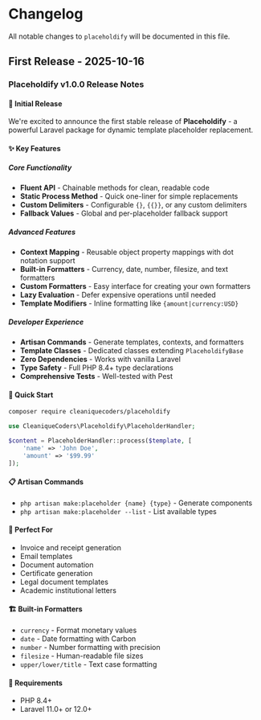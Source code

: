 # Changelog

All notable changes to `placeholdify` will be documented in this file.

## First Release - 2025-10-16

### Placeholdify v1.0.0 Release Notes

#### 🎉 Initial Release

We're excited to announce the first stable release of **Placeholdify** - a powerful Laravel package for dynamic template placeholder replacement.

#### ✨ Key Features

##### Core Functionality

- **Fluent API** - Chainable methods for clean, readable code
- **Static Process Method** - Quick one-liner for simple replacements
- **Custom Delimiters** - Configurable `{}`, `{{}}`, or any custom delimiters
- **Fallback Values** - Global and per-placeholder fallback support

##### Advanced Features

- **Context Mapping** - Reusable object property mappings with dot notation support
- **Built-in Formatters** - Currency, date, number, filesize, and text formatters
- **Custom Formatters** - Easy interface for creating your own formatters
- **Lazy Evaluation** - Defer expensive operations until needed
- **Template Modifiers** - Inline formatting like `{amount|currency:USD}`

##### Developer Experience

- **Artisan Commands** - Generate templates, contexts, and formatters
- **Template Classes** - Dedicated classes extending `PlaceholdifyBase`
- **Zero Dependencies** - Works with vanilla Laravel
- **Type Safety** - Full PHP 8.4+ type declarations
- **Comprehensive Tests** - Well-tested with Pest

#### 🚀 Quick Start

```bash
composer require cleaniquecoders/placeholdify

```
```php
use CleaniqueCoders\Placeholdify\PlaceholderHandler;

$content = PlaceholderHandler::process($template, [
    'name' => 'John Doe',
    'amount' => '$99.99'
]);

```
#### 📋 Artisan Commands

- `php artisan make:placeholder {name} {type}` - Generate components
- `php artisan make:placeholder --list` - List available types

#### 🎯 Perfect For

- Invoice and receipt generation
- Email templates
- Document automation
- Certificate generation
- Legal document templates
- Academic institutional letters

#### 🏗️ Built-in Formatters

- `currency` - Format monetary values
- `date` - Date formatting with Carbon
- `number` - Number formatting with precision
- `filesize` - Human-readable file sizes
- `upper/lower/title` - Text case formatting

#### 🔧 Requirements

- PHP 8.4+
- Laravel 11.0+ or 12.0+
